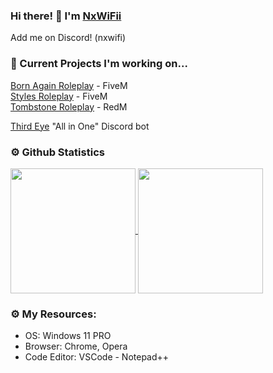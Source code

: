 ### Hi there! 👋 I'm [NxWiFii](https://github.com/NxWiFii)
Add me on Discord! (nxwifi)

### 🚧 Current Projects I'm working on... 
[Born Again Roleplay](https://discord.gg/3KAPXyUxWJ) - FiveM <br>
[Styles Roleplay](https://discord.gg/SASS2K22mz) - FiveM <br>
[Tombstone Roleplay](https://discord.gg/KD9fcZNK4G) - RedM <br>

[Third Eye](https://github.com/NxWiFii/ThirdEye) "All in One" Discord bot

### ⚙️ Github Statistics
<a href="https://github.com/nxwifii">
  <img height=200 align="center" src="https://github-readme-stats-git-master-nxwifis-projects.vercel.app//api?username=nxwifii&show_icons=true&theme=merko" />
</a>
<a href="https://github.com/nxwifii">
  <img height=200 align="center" src="https://github-readme-stats-git-master-nxwifis-projects.vercel.app//top-langs?username=nxwifii&layout=compact&theme=merko" />
</a>




### ⚙️ My Resources: 
- OS: Windows 11 PRO
- Browser: Chrome, Opera
- Code Editor: VSCode - Notepad++
